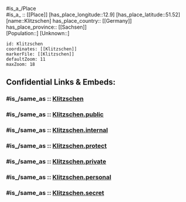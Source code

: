 ﻿---
confidential: public
isDeleted: false
location:
- 51.52
- 12.9
mapmarker: city
mapzoom:
- 7
- 12
SpocWebEntityId: 31496
tags:
- geo/City
type: City
---

#is_a_/Place  
#is_a_ :: [[Place]] 
[has_place_longitude::12.9] 
[has_place_latitude::51.52] 
[name::Klitzschen] 
has_place_country:: [[Germany]]  
has_place_province:: [[Sachsen]]  
[Population::] 
[Unknown::] 


```leaflet
id: Klitzschen
coordinates: [[Klitzschen]] 
markerFile: [[Klitzschen]] 
defaultZoom: 11 
maxZoom: 18
```


## Confidential Links & Embeds: 

### #is_/same_as :: [Klitzschen](/_Standards/Earth/Continent/Europe/Europe~Central/Germany/Germany~East/Sachsen/counties~Sachsen/Nordsachsen/cities~Nordsachsen/Mockrehna/City/Klitzschen.md) 

### #is_/same_as :: [Klitzschen.public](/_public/Earth/Continent/Europe/Europe~Central/Germany/Germany~East/Sachsen/counties~Sachsen/Nordsachsen/cities~Nordsachsen/Mockrehna/City/Klitzschen.public.md) 

### #is_/same_as :: [Klitzschen.internal](/_internal/Earth/Continent/Europe/Europe~Central/Germany/Germany~East/Sachsen/counties~Sachsen/Nordsachsen/cities~Nordsachsen/Mockrehna/City/Klitzschen.internal.md) 

### #is_/same_as :: [Klitzschen.protect](/_protect/Earth/Continent/Europe/Europe~Central/Germany/Germany~East/Sachsen/counties~Sachsen/Nordsachsen/cities~Nordsachsen/Mockrehna/City/Klitzschen.protect.md) 

### #is_/same_as :: [Klitzschen.private](/_private/Earth/Continent/Europe/Europe~Central/Germany/Germany~East/Sachsen/counties~Sachsen/Nordsachsen/cities~Nordsachsen/Mockrehna/City/Klitzschen.private.md) 

### #is_/same_as :: [Klitzschen.personal](/_personal/Earth/Continent/Europe/Europe~Central/Germany/Germany~East/Sachsen/counties~Sachsen/Nordsachsen/cities~Nordsachsen/Mockrehna/City/Klitzschen.personal.md) 

### #is_/same_as :: [Klitzschen.secret](/_secret/Earth/Continent/Europe/Europe~Central/Germany/Germany~East/Sachsen/counties~Sachsen/Nordsachsen/cities~Nordsachsen/Mockrehna/City/Klitzschen.secret.md)

